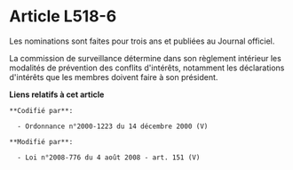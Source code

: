 # Article L518-6

Les nominations sont faites pour trois ans et publiées au Journal officiel. 

La commission de surveillance détermine dans son règlement intérieur les modalités de prévention des conflits d'intérêts,
notamment les déclarations d'intérêts que les membres doivent faire à son président.

**Liens relatifs à cet article**

	**Codifié par**:

	  - Ordonnance n°2000-1223 du 14 décembre 2000 (V)

	**Modifié par**:

	  - Loi n°2008-776 du 4 août 2008 - art. 151 (V)
